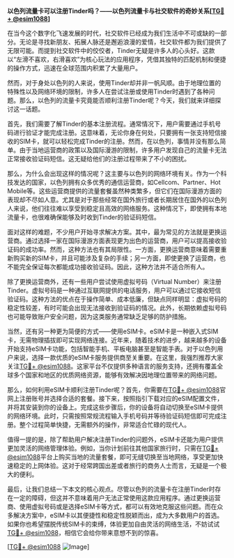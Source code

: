 **以色列流量卡可以注册Tinder吗？——以色列流量卡与社交软件的奇妙关系[[TG💪+ @esim1088](https://t.me/s/esim1088)]**

在当今这个数字化飞速发展的时代，社交软件已经成为我们生活中不可或缺的一部分。无论是寻找新朋友、拓展人脉还是邂逅浪漫的爱情，社交软件都为我们提供了无限可能。而提到社交软件中的佼佼者，Tinder无疑是许多人的心头好。这款以“左滑不喜欢，右滑喜欢”为核心玩法的应用程序，凭借其独特的匹配机制和便捷的操作方式，迅速在全球范围内积累了大量用户。

然而，对于身处以色列的人来说，使用Tinder却并非一帆风顺。由于地理位置的特殊性以及网络环境的限制，许多人在尝试注册或使用Tinder时遇到了各种问题。那么，以色列的流量卡究竟能否顺利注册Tinder呢？今天，我们就来详细探讨这一话题。

首先，我们需要了解Tinder的基本注册流程。通常情况下，用户需要通过手机号码进行验证才能完成注册。这意味着，无论你身在何处，只要拥有一张支持短信接收的SIM卡，就可以轻松完成Tinder的注册。然而，在以色列，事情并没有那么简单。由于当地运营商的政策以及国际漫游的限制，许多用户发现自己的流量卡无法正常接收验证码短信。这无疑给他们的注册过程带来了不小的困扰。

那么，为什么会出现这样的情况呢？这主要与以色列的网络环境有关。作为一个科技发达的国家，以色列拥有众多优秀的通信运营商，如Cellcom、Partner、Hot Mobile等。这些运营商提供的流量套餐虽然种类繁多，但它们在国际漫游方面的表现却不尽如人意。尤其是对于那些经常在国外旅行或者长期居住在国外的以色列人来说，他们往往难以享受到稳定且高效的网络服务。这种情况下，即使拥有本地流量卡，也很难确保能够及时收到Tinder的验证码短信。

面对这样的难题，不少用户开始寻求解决方案。其中，最为常见的方法就是更换运营商。通过选择一家在国际漫游方面表现更为出色的运营商，用户可以提高接收验证码的成功率。然而，这种方法也有其局限性。一方面，更换运营商意味着需要重新购买新的SIM卡，并且可能涉及复杂的手续；另一方面，即使更换了运营商，也不能完全保证每次都能成功接收验证码。因此，这种方法并不适合所有人。

除了更换运营商外，还有一些用户尝试使用虚拟号码（Virtual Number）来注册Tinder。虚拟号码是一种通过互联网提供的电话服务，用户可以通过它接收短信验证码。这种方法的优点在于操作简单、成本低廉，但缺点同样明显：虚拟号码的稳定性较差，有时可能会出现无法接收到验证码的情况。此外，长期依赖虚拟号码也可能导致账户安全问题，因为这类服务通常缺乏足够的防护措施。

当然，还有另一种更为简便的方式——使用eSIM卡。eSIM卡是一种嵌入式SIM卡，无需物理插拔即可实现网络连接。近年来，随着技术的进步，越来越多的设备开始支持eSIM卡功能，包括智能手机、平板电脑甚至是智能手表。对于以色列用户来说，选择一款优质的eSIM卡服务提供商至关重要。在这里，我强烈推荐大家关注[TG💪+ @esim1088](https://t.me/s/esim1088)。这家平台不仅提供多种语言的服务支持，还拥有覆盖全球多个国家和地区的优质网络资源，能够有效解决因地理位置带来的网络问题。

那么，如何利用eSIM卡顺利注册Tinder呢？首先，你需要在[TG💪+ @esim1088](https://t.me/s/esim1088)官网上注册账号并选择合适的套餐。接下来，按照指引下载对应的eSIM配置文件，并将其安装到你的设备上。完成这些步骤后，你的设备将自动切换至eSIM卡提供的网络环境。此时，只需按照常规流程输入手机号码并等待验证码短信即可完成注册。整个过程简单快捷，无需额外的操作，非常适合忙碌的现代人。

值得一提的是，除了帮助用户解决注册Tinder的问题外，eSIM卡还能为用户提供更加灵活的网络管理体验。例如，当你计划前往其他国家旅行时，只需在[TG💪+ @esim1088](https://t.me/s/esim1088)平台上购买当地的流量套餐，即可无缝切换至当地网络，享受更加快速稳定的上网体验。这对于经常跨国出差或者旅行的商务人士而言，无疑是一个极大的便利。

最后，让我们总结一下本文的核心观点。尽管以色列的流量卡在注册Tinder时存在一定的障碍，但这并不意味着用户无法正常使用这款应用程序。通过更换运营商、使用虚拟号码或是选择eSIM卡等方式，都可以有效地克服这些问题。而在众多解决方案中，eSIM卡以其便捷性和稳定性脱颖而出，成为大多数用户的首选。如果你也希望摆脱传统SIM卡的束缚，体验更加自由灵活的网络生活，不妨试试[TG💪+ @esim1088](https://t.me/s/esim1088)，相信它会给你带来意想不到的惊喜。

[[TG💪+ @esim1088](https://t.me/s/esim1088) ![Image](https://i.postimg.cc/4NQfJmqS/Snipaste-2025-05-13-00-14-12.png)]